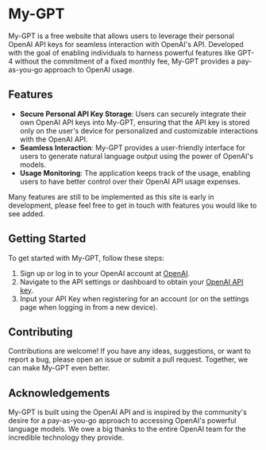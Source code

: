 # My-GPT 
My-GPT is a free website that allows users to leverage their personal OpenAI API keys for seamless interaction with OpenAI's API. 
Developed with the goal of enabling individuals to harness powerful features like GPT-4 without the commitment of a fixed monthly fee, My-GPT provides a pay-as-you-go approach to OpenAI usage. 

## Features 
- **Secure Personal API Key Storage**: Users can securely integrate their own OpenAI API keys into My-GPT, ensuring that the API key is stored only on the user's device for personalized and customizable interactions with the OpenAI API.
- **Seamless Interaction**: My-GPT provides a user-friendly interface for users to generate natural language output using the power of OpenAI's models.
- **Usage Monitoring**: The application keeps track of the usage, enabling users to have better control over their OpenAI API usage expenses.

Many features are still to be implemented as this site is early in development, please feel free to get in touch with features you would like to see added.

## Getting Started 
To get started with My-GPT, follow these steps: 
1. Sign up or log in to your OpenAI account at [OpenAI](https://openai.com).
2. Navigate to the API settings or dashboard to obtain your [OpenAI API key](https://platform.openai.com/account/api-keys).
3. Input your API Key when registering for an account (or on the settings page when logging in from a new device).

## Contributing
Contributions are welcome! If you have any ideas, suggestions, or want to report a bug, please open an issue or submit a pull request. Together, we can make My-GPT even better. 

## Acknowledgements 
My-GPT is built using the OpenAI API and is inspired by the community's desire for a pay-as-you-go approach to accessing OpenAI's powerful language models. We owe a big thanks to the entire OpenAI team for the incredible technology they provide.

